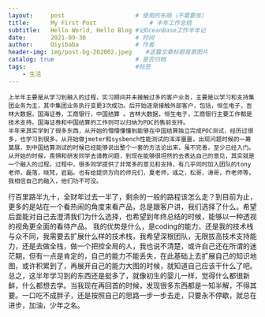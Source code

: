 ```yaml
---
layout:     post                    # 使用的布局（不需要改）
title:      My First Post               # 半年工作总结 
subtitle:   Hello World, Hello Blog #记OceanBase工作半年记
date:       2021-09-30              # 时间
author:     Qiyibaba                # 作者
header-img: img/post-bg-202002.jpeg    #这篇文章标题背景图片
catalog: true                       # 是否归档
tags:                               #标签
    - 生活
---
```


    上半年主要是从学习到融入的过程，实习期间并未接触过多的客户业务，主要是以学习和支持集团业务为主，其中集团业务执行变更3次成功。后开始逐渐接触外部客户，包括，恒生电子，吉林大数据，国海证券，工商银行，中国结算 。吉林大数据，恒生电子，工商银行主要工作都是技术支持。国海证券和中国结算的工作则可以归纳为POC的售前支持。
    半年来其实学到了很多东西，从开始的懵懵懂懂到能够在中国结算独立完成POC测试，经历过很多，也学习到很多。从开始做jmeter和sysbench性能测试的浑浑噩噩，出现问题时候的一筹莫展，到中国结算测试的时候已经能够说出整个一套的方法论出来，虽不完善，至少已经入门。
    从开始的时候，畏惧和研发同学去请教问题，到现在能够很坦然的去表达自己的意见，其实就是一个融入的过程。过程中，很多同学提供了非常多的意见和支持，有几乎同时加入团队的tony老师，磊落，晓梵，岩谿。也有给提供方向的师兄们，夏老师，彧之，松哥，涛哥，乔老师等，我相信自己的融入，他们功不可没。
行百里路半九十，全财年过去一半了，剩余的一般的路程该怎么走？到目前为止，更多的是站在一个看热闹的角度来看产品，总是跟客户讲，我们选择了什么。希望后面能对自己去澄清我们为什么选择，也希望到年终总结的时候，能够以一种透视的视角更全面的看待产品。
    我的优势是什么，是coding的能力，还是我的技术栈与众不同，我需要去扩展什么样的技术栈，我希望深根团队，无限拔高技术支持能力，还是去做全栈，做一个把控全局的人，我也说不清楚，或许自己还在所谓的迷茫期，但有一点是肯定的，自己的能力不能丢失，在此基础上去扩展自己的知识地图，或许积累到了，再展开自己的能力大图的时候，就知道自己应该干什么了吧。
    总之，这半年学习到的东西还是挺多了，就像初生的婴儿一样，觉得什么都很新鲜，什么都想去学。当我现在再回首的时候，发现很多东西都是一知半解，不得其要。一口吃不成胖子，还是按照自己的思路一步一步去走，只要永不停歇，就总在进步，加油，少年之名。
